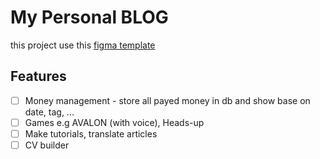 # My Personal BLOG

this project use this [figma template](https://www.figma.com/community/file/1084486321802766546)

## Features

- [ ] Money management - store all payed money in db and show base on date, tag, ...
- [ ] Games e.g AVALON (with voice), Heads-up
- [ ] Make tutorials, translate articles
- [ ] CV builder
